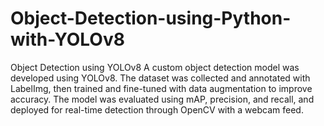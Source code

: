 # Object-Detection-using-Python-with-YOLOv8
Object Detection using YOLOv8 A custom object detection model was developed using YOLOv8. The dataset was collected and annotated with LabelImg, then trained and fine-tuned with data augmentation to improve accuracy. The model was evaluated using mAP, precision, and recall, and deployed for real-time detection through OpenCV with a webcam feed.
